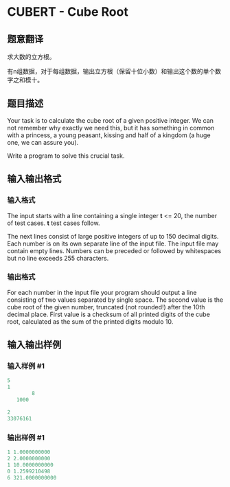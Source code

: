 # CUBERT - Cube Root

## 题意翻译

求大数的立方根。

有n组数据，对于每组数据，输出立方根（保留十位小数）和输出这个数的单个数字之和模十。

## 题目描述

Your task is to calculate the cube root of a given positive integer. We can not remember why exactly we need this, but it has something in common with a princess, a young peasant, kissing and half of a kingdom (a huge one, we can assure you).

Write a program to solve this crucial task.

## 输入输出格式

### 输入格式

The input starts with a line containing a single integer **t** <= 20, the number of test cases. **t** test cases follow.

The next lines consist of large positive integers of up to 150 decimal digits. Each number is on its own separate line of the input file. The input file may contain empty lines. Numbers can be preceded or followed by whitespaces but no line exceeds 255 characters.

### 输出格式

For each number in the input file your program should output a line consisting of two values separated by single space. The second value is the cube root of the given number, truncated (not rounded!) after the 10th decimal place. First value is a checksum of all printed digits of the cube root, calculated as the sum of the printed digits modulo 10.

## 输入输出样例

### 输入样例 #1

```cpp
5
1
        8
   1000

2
33076161
```


### 输出样例 #1

```cpp
1 1.0000000000
2 2.0000000000
1 10.0000000000
0 1.2599210498
6 321.0000000000
```


